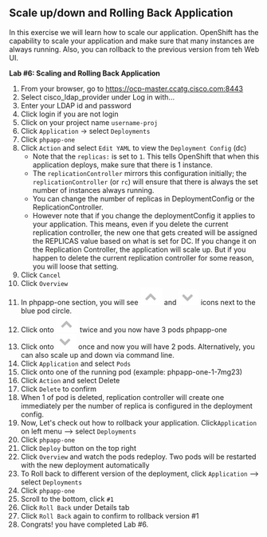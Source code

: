 ## Scale up/down and Rolling Back Application 
In this exercise we will learn how to scale our application. OpenShift has the capability to scale your application and make sure that many instances are always running. Also, you can rollback to the previous version from teh Web UI.

**Lab #6: Scaling and Rolling Back Application**

1. From your browser, go to https://ocp-master.ccatg.cisco.com:8443
2. Select cisco_ldap_provider under Log in with...
3. Enter your LDAP id and password
4. Click login if you are not login
5. Click on your project name `username-proj`
6. Click `Application` -> select `Deployments`
7. Click `phpapp-one`
8. Click `Action` and select `Edit YAML` to view the `Deployment Config` (dc)
	- Note that the `replicas:` is set to `1`. This tells OpenShift that when this application deploys, make sure that there is 1 instance.
	- The `replicationController` mirrors this configuration initially; the `replicationController` (or `rc`) will ensure that there is always the set number of instances always running.
	- You can change the number of replicas in DeploymentConfig or the ReplicationController.
	- However note that if you change the deploymentConfig it applies to your application. This means, even if you delete the current replication controller, the new one that gets created will be assigned the REPLICAS value based on what is set for DC. If you change it on the Replication Controller, the application will scale up. But if you happen to delete the current replication controller for some reason, you will loose that setting.
9. Click `Cancel`
10. Click `Overview`
11. In phpapp-one section, you will see  ![image](images/scale_up.jpg) and ![image](images/scale_down.jpg) icons next to the blue pod circle.
12. Click onto ![image](images/scale_up.jpg) twice and you now have 3 pods phpapp-one
13. Click onto ![image](images/scale_down.jpg) once and now you will have 2 pods. Alternatively, you can also scale up and down via command line.
14. Click `Application` and select `Pods`
15. Click onto one of the running pod (example: phpapp-one-1-7mg23)
16. Click `Action` and select Delete
17. Click `Delete` to confirm
18. When 1 of pod is deleted, replication controller will create one immediately per the number of replica is configured in the deployment config.
19. Now, Let's check out how to rollback your application. Click`Application` on left menu —> select `Deployments`
20. Click `phpapp-one`
20. Click `Deploy` button on the top right
21. Click `Overview` and watch the pods redeploy. Two pods will be restarted with the new deployment automatically
22. To Roll back to different version of the deployment, click `Application` —> select `Deployments`
23. Click `phpapp-one`
24. Scroll to the bottom, click `#1` 
25. Click `Roll Back` under Details tab
26. Click `Roll Back` again to confirm to rollback version #1
27. Congrats! you have completed Lab #6.




